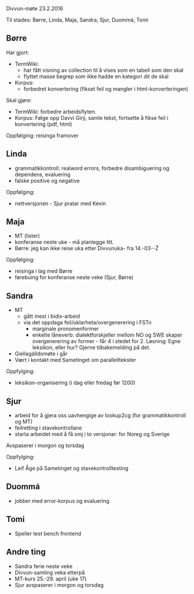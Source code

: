 Divvun-møte 23.2.2016

Til stades: Børre, Linda, Maja, Sandra, Sjur, Duommá, Tomi

## Børre

Har gjort:
* TermWiki: 
    - har fått visning av collection til å vises som en tabell som den skal
    - flyttet masse begrep som ikke hadde en kategori dit de skal
* Korpus: 
    - forbedret konvertering (fikset feil og mangler i html-konverteringen)

Skal gjøre:
* TermWiki: forbedre arbeidsflyten. 
* Korpus: Følge opp Davvi Girji, samle tekst, fortsette å fikse feil i konvertering (pdf, html)

Oppfølging: reisinga framover

## Linda
* grammatikkontroll: realword errors, forbedre disambiguering og dependens, evaluering
* falske positive og negative

Oppfølging:
* nettversjonen - Sjur pratar med Kevin

## Maja
* MT (lister)
* konferanse neste uke - må planlegge litt.
* Børre: jeg kan ikke reise uka etter Divvunuka- fra 14.-03--Ž

Oppfølging:
* reisinga i lag med Børre
* førebuing for konferanse neste veke (Sjur, Børre)

## Sandra
* MT 
    - gått mest i bidix-arbeid
    - via det oppdaga feil/uklarheta/overgenerering i FSTn
        - marginale pronomenformer
        - enkelte låneverb: dialektforskjeller mellom NO og SWE skaper overgenerering av former - får 4 i stedet for 2. Løsning: Egne leksikon, eller hur? Gjerne tilbakemelding på det.
* Giellagálldomøte i går
* Vært i kontakt med Sametinget om parallelltekster

Oppfylging:
* leksikon-organisering (i dag eller fredag før 1200)

## Sjur
* arbeid for å gjera oss uavhengige av lookup2cg (for grammatikkontroll og MT)
* feilretting i stavekontrollane
* starta arbeidet med å få smj i to versjonar: for Noreg og Sverige

Avspaserer i morgon og torsdag

Oppfylging:
* Leif Åge på Sametinget og stavekontrolltesting

## Duommá
* jobber med error-korpus og evaluering

## Tomi
* Speller test bench frontend

## Andre ting
* Sandra ferie neste veke
* Divvun-samling veka etterpå
* MT-kurs 25.-29. april (uke 17)
* Sjur avspaserer i morgon og torsdag
